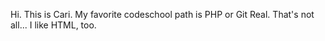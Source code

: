 Hi. This is Cari. My favorite codeschool path is PHP or Git Real. 
That's not all... I like HTML, too.
